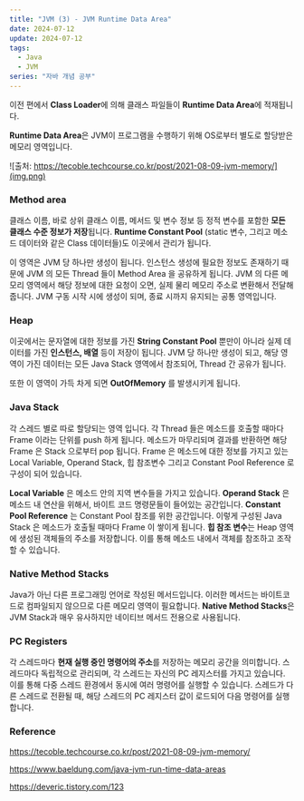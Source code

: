 ```yaml
---
title: "JVM (3) - JVM Runtime Data Area"
date: 2024-07-12
update: 2024-07-12
tags:
  - Java
  - JVM
series: "자바 개념 공부"
---
```

이전 편에서 **Class Loader**에 의해 클래스 파일들이 **Runtime Data Area**에 적재됩니다.

**Runtime Data Area**은 JVM이 프로그램을 수행하기 위해 OS로부터 별도로 할당받은 메모리 영역입니다.

![출처: https://tecoble.techcourse.co.kr/post/2021-08-09-jvm-memory/](img.png)

### Method area

클래스 이름, 바로 상위 클래스 이름, 메서드 및 변수 정보 등 정적 변수를 포함한 **모든 클래스 수준 정보가 저장**됩니다. 
**Runtime Constant Pool** (static 변수, 그리고 메소드 데이터와 같은 Class 데이터들)도 이곳에서 관리가 됩니다.

이 영역은 JVM 당 하나만 생성이 됩니다. 인스턴스 생성에 필요한 정보도 존재하기 때문에 JVM 의 모든 Thread 들이 Method Area 을 공유하게 됩니다. 
JVM 의 다른 메모리 영역에서 해당 정보에 대한 요청이 오면, 실제 물리 메모리 주소로 변환해서 전달해줍니다. 
JVM 구동 시작 시에 생성이 되며, 종료 시까지 유지되는 공통 영역입니다.

### Heap
 
이곳에서는 문자열에 대한 정보를 가진 **String Constant Pool** 뿐만이 아니라 실제 데이터를 가진 **인스턴스, 배열** 등이 저장이 됩니다. 
JVM 당 하나만 생성이 되고, 해당 영역이 가진 데이터는 모든 Java Stack 영역에서 참조되어, Thread 간 공유가 됩니다.

또한 이 영역이 가득 차게 되면 **OutOfMemory** 를 발생시키게 됩니다.

### Java Stack

각 스레드 별로 따로 할당되는 영역 입니다. 각 Thread 들은 메소드를 호출할 때마다 Frame 이라는 단위를 push 하게 됩니다. 
메소드가 마무리되며 결과를 반환하면 해당 Frame 은 Stack 으로부터 pop 됩니다. 
Frame 은 메소드에 대한 정보를 가지고 있는 Local Variable, Operand Stack, 힙 참조변수 그리고 Constant Pool Reference 로 구성이 되어 있습니다. 

**Local Variable** 은 메소드 안의 지역 변수들을 가지고 있습니다. 
**Operand Stack** 은 메소드 내 연산을 위해서, 바이트 코드 명령문들이 들어있는 공간입니다. 
**Constant Pool Reference** 는 Constant Pool 참조를 위한 공간입니다. 이렇게 구성된 Java Stack 은 메소드가 호출될 때마다 Frame 이 쌓이게 됩니다.
**힙 참조 변수**는 Heap 영역에 생성된 객체들의 주소를 저장합니다. 이를 통해 메소드 내에서 객체를 참조하고 조작할 수 있습니다.

### Native Method Stacks

Java가 아닌 다른 프로그래밍 언어로 작성된 메서드입니다. 이러한 메서드는 바이트코드로 컴파일되지 않으므로 다른 메모리 영역이 필요합니다.
**Native Method Stacks**은 JVM Stack과 매우 유사하지만 네이티브 메서드 전용으로 사용됩니다.

### PC Registers

각 스레드마다 **현재 실행 중인 명령어의 주소**를 저장하는 메모리 공간을 의미합니다.
스레드마다 독립적으로 관리되며, 각 스레드는 자신의 PC 레지스터를 가지고 있습니다. 
이를 통해 다중 스레드 환경에서 동시에 여러 명령어를 실행할 수 있습니다. 스레드가 다른 스레드로 전환될 때, 해당 스레드의 PC 레지스터 값이 로드되어 다음 명령어를 실행합니다.

### Reference

https://tecoble.techcourse.co.kr/post/2021-08-09-jvm-memory/

https://www.baeldung.com/java-jvm-run-time-data-areas

https://deveric.tistory.com/123